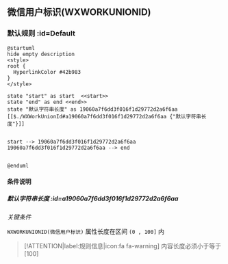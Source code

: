 ## 微信用户标识(WXWORKUNIONID) <!-- {docsify-ignore-all} -->

   

### 默认规则 :id=Default

```plantuml
@startuml
hide empty description
<style>
root {
  HyperlinkColor #42b983
}
</style>

state "start" as start  <<start>>
state "end" as end <<end>>
state "默认字符串长度" as 19060a7f6dd3f016f1d29772d2a6f6aa [[$./WXWorkUnionId#a19060a7f6dd3f016f1d29772d2a6f6aa {"默认字符串长度"}]]


start --> 19060a7f6dd3f016f1d29772d2a6f6aa 
19060a7f6dd3f016f1d29772d2a6f6aa --> end 


@enduml
```

#### 条件说明

##### 默认字符串长度 :id=a19060a7f6dd3f016f1d29772d2a6f6aa


*关键条件*


`WXWORKUNIONID(微信用户标识)` 属性长度在区间 `(0 , 100]` 内

> [!ATTENTION|label:规则信息|icon:fa fa-warning]
> 内容长度必须小于等于[100]







